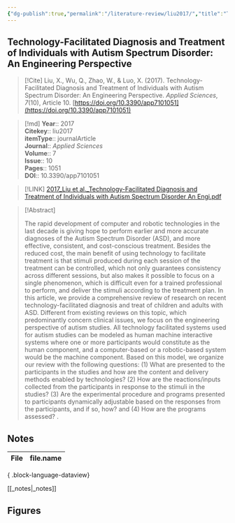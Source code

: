```yaml
---
{"dg-publish":true,"permalink":"/literature-review/liu2017/","title":"Technology-Facilitated Diagnosis and Treatment of Individuals with Autism Spectrum Disorder An Engineering Perspective","tags":["virtualreality","emotionrecognition","affectivecomputing","autism"]}
---
```



## Technology-Facilitated Diagnosis and Treatment of Individuals with Autism Spectrum Disorder: An Engineering Perspective

> [!Cite]
> Liu, X., Wu, Q., Zhao, W., & Luo, X. (2017). Technology-Facilitated Diagnosis and Treatment of Individuals with Autism Spectrum Disorder: An Engineering Perspective. _Applied Sciences_, _7_(10), Article 10. [https://doi.org/10.3390/app7101051](https://doi.org/10.3390/app7101051)


>[!md]
> **Year**:: 2017   
> **Citekey**:: liu2017  
> **itemType**:: journalArticle  
> **Journal**:: *Applied Sciences*  
> **Volume**:: 7  
> **Issue**:: 10   
> **Pages**:: 1051  
> **DOI**:: 10.3390/app7101051    

> [!LINK] 
> [2017_Liu et al._Technology-Facilitated Diagnosis and Treatment of Individuals with Autism Spectrum Disorder An Engi.pdf](zotero://select/library/items/BY53UY9A)

> [!Abstract]
>
> The rapid development of computer and robotic technologies in the last decade is giving hope to perform earlier and more accurate diagnoses of the Autism Spectrum Disorder (ASD), and more effective, consistent, and cost-conscious treatment. Besides the reduced cost, the main benefit of using technology to facilitate treatment is that stimuli produced during each session of the treatment can be controlled, which not only guarantees consistency across different sessions, but also makes it possible to focus on a single phenomenon, which is difficult even for a trained professional to perform, and deliver the stimuli according to the treatment plan. In this article, we provide a comprehensive review of research on recent technology-facilitated diagnosis and treat of children and adults with ASD. Different from existing reviews on this topic, which predominantly concern clinical issues, we focus on the engineering perspective of autism studies. All technology facilitated systems used for autism studies can be modeled as human machine interactive systems where one or more participants would constitute as the human component, and a computer-based or a robotic-based system would be the machine component. Based on this model, we organize our review with the following questions: (1) What are presented to the participants in the studies and how are the content and delivery methods enabled by technologies? (2) How are the reactions/inputs collected from the participants in response to the stimuli in the studies? (3) Are the experimental procedure and programs presented to participants dynamically adjustable based on the responses from the participants, and if so, how? and (4) How are the programs assessed?
>.
> 


## Notes

| File | file.name |
| ---- | --------- |

{ .block-language-dataview}

[[_notes\|_notes]]

## Figures

